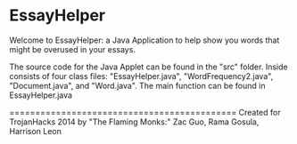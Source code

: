 EssayHelper
===========

Welcome to EssayHelper: a Java Application to help show you words that might be overused in your essays.


The source code for the Java Applet can be found in the "src" folder. Inside consists of four class files: "EssayHelper.java", "WordFrequency2.java", "Document.java", and "Word.java". The main function can be found in EssayHelper.java


============================================
Created for TrojanHacks 2014 by "The Flaming Monks:"
  Zac Guo, Rama Gosula, Harrison Leon
